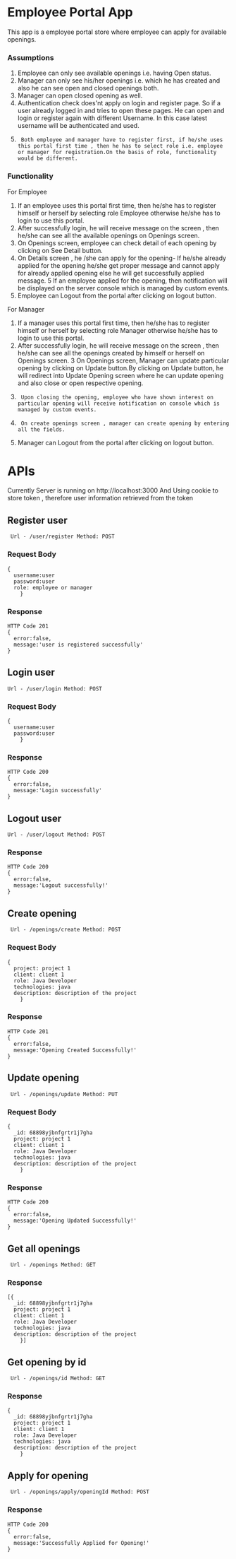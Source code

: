 # Employee Portal App

This app is a employee portal store where employee can apply for available openings.

### Assumptions

1.	Employee can only see available openings i.e. having Open status.
2.	Manager can only see his/her openings i.e. which he has created and also he can see open and closed openings both.
3.	Manager can open closed opening as well.
4.	Authentication check does'nt apply on login and register page. So if a user already logged in and tries to open these pages. He can open and login or register again with different Username. In this case latest username will be authenticated and used.     
5.      Both employee and manager have to register first, if he/she uses this portal first time , then he has to select role i.e. employee or manager for registration.On the basis of role, functionality would be different.


### Functionality

For Employee

1.	If an employee uses this portal first time, then he/she has to register himself or herself by selecting role Employee otherwise he/she has to login to use this portal.
2.	After successfully login, he will receive message on the screen , then he/she can see all the available openings on Openings screen.
3.	On Openings screen, employee can check detail of each opening by clicking on See Detail button.
4.	On Details screen , he /she can apply for the opening- If he/she already applied for the opening he/she get proper message and cannot apply for already applied opening else he will get successfully applied message.
5	If an employee applied for the opening, then notification will be displayed on the server console which is managed by custom events.
6.	Employee can Logout from the portal after clicking on logout button.

For Manager

1.	If a manager uses this portal first time, then he/she has to register himself or herself by selecting role Manager otherwise he/she has to login to use this portal.
2.	After successfully login, he will receive message on the screen , then he/she can see all the openings created by himself or herself on Openings screen.
3	On Openings screen, Manager can update particular opening by clicking on Update button.By clicking on Update button, he will redirect into Update Opening screen where he can update opening and also close or open respective opening.
5.      Upon closing the opening, employee who have shown interest on particular opening will receive notification on console which is managed by custom events.
6.     	On create openings screen , manager can create opening by entering all the fields.
7.	Manager can Logout from the portal after clicking on logout button.

# APIs

Currently Server is running on http://localhost:3000
 And Using cookie to store token , therefore user information retrieved from the token

## Register user 

	 Url - /user/register Method: POST

### Request Body
	
	{
	  username:user
	  password:user
	  role: employee or manager
        }
	
### Response

	HTTP Code 201
	{
	  error:false,
	  message:'user is registered successfully'
	}

## Login user 

	Url - /user/login Method: POST

### Request Body
	
	{
	  username:user
	  password:user
        }
	
### Response

	HTTP Code 200
	{
	  error:false,
	  message:'Login successfully'
	}

## Logout user 

	Url - /user/logout Method: POST
	
### Response

	HTTP Code 200
	{
	  error:false,
	  message:'Logout successfully!'
	}

## Create opening

	 Url - /openings/create Method: POST

### Request Body
	
	{
	  project: project 1
	  client: client 1
	  role: Java Developer
	  technologies: java
	  description: description of the project
        }
	
### Response

	HTTP Code 201
	{
	  error:false,
	  message:'Opening Created Successfully!'
	}

## Update opening

	 Url - /openings/update Method: PUT

### Request Body
	
	{
	  _id: 68898yjbnfgrtr1j7gha
	  project: project 1
	  client: client 1
	  role: Java Developer
	  technologies: java
	  description: description of the project
        }
	
### Response

	HTTP Code 200
	{
	  error:false,
	  message:'Opening Updated Successfully!'
	}

## Get all openings

	 Url - /openings Method: GET

### Response 

	[{
	  _id: 68898yjbnfgrtr1j7gha
	  project: project 1
	  client: client 1
	  role: Java Developer
	  technologies: java
	  description: description of the project
        }]

## Get opening by id

	 Url - /openings/id Method: GET

### Response 

	{
	  _id: 68898yjbnfgrtr1j7gha
	  project: project 1
	  client: client 1
	  role: Java Developer
	  technologies: java
	  description: description of the project
        }
	
## Apply for opening 

	 Url - /openings/apply/openingId Method: POST

### Response 

	HTTP Code 200
	{
	  error:false,
	  message:'Successfully Applied for Opening!'
	}
	